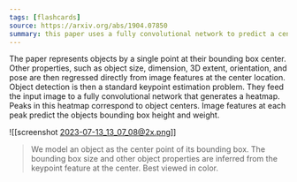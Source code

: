 ```yaml
---
tags: [flashcards]
source: https://arxiv.org/abs/1904.07850
summary: this paper uses a fully convolutional network to predict a centerpoint heatmap to locate where object centers are
---
```


The paper represents objects by a single point at their bounding box center. Other properties, such as object size, dimension, 3D extent, orientation, and pose are then regressed directly from image features at the center location. Object detection is then a standard keypoint estimation problem. They feed the input image to a fully convolutional network that generates a heatmap. Peaks in this heatmap correspond to object centers. Image features at each peak predict the objects bounding box height and weight.

![[screenshot 2023-07-13_13_07_08@2x.png]]
> We model an object as the center point of its bounding box. The bounding box size and other object properties are inferred from the keypoint feature at the center. Best viewed in color.